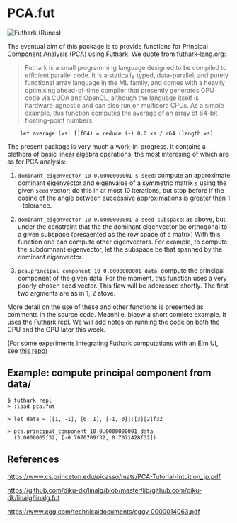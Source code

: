 # PCA.fut

![Futhark (Runes)](./no-y-rune-hafstad.jpg)

The eventual aim of this package is to provide functions for Principal Component Analysis (PCA) using Futhark.  We quote from [futhark-lang.org](https://futhark-lang.org/):

> Futhark is a small programming language designed to be compiled to efficient parallel code. It is a statically typed, data-parallel, and purely functional array language in the ML family, and comes with a heavily optimising ahead-of-time compiler that presently generates GPU code via CUDA and OpenCL, although the language itself is hardware-agnostic and can also run on multicore CPUs. As a simple example, this function computes the average of an array of 64-bit floating-point numbers:
```
    let average (xs: []f64) = reduce (+) 0.0 xs / r64 (length xs)
```

The present package is very much a work-in-progress. It contains a plethora of basic linear algebra operations, the most interesing of which are as for PCA analysis:

1. `dominant_eigenvector 10 0.0000000001 s seed`: compute an approximate dominant eigenvector and eigenvalue of a symmetric matrix `s` using the given `seed` vector; do this in at most 10 iterations, but stop before if the cosine of the angle between successive approximations is greater than 1 - tolerance.

2. `dominant_eigenvector 10 0.0000000001 a seed subspace`: as above, but under the constraint that the the dominant eigenvector be orthogonal to a given subspace (presaented as the row space of a matrix)  With this function one can compute other eigenvectors. For example, to compute the subdomnant eigenvector, let the subspace be that spanned by the dominant eigenvector.

3. `pca.principal_component 10 0.0000000001 data`: compute the principal component of the given data.  For the moment, this function uses a very poorly chosen seed vector.  This flaw will be addressed shortly.  The first two argments are as in 1, 2 atove.

More detail on the use of these and other functions is presented as comments in the source code.  Meanhile, bleow  a short comlete example.  It uses the Futhark repl.  We will add notes on running the code on both the CPU and the GPU later this week.

(For some experiments integrating Futhark computations with an Elm UI, see [this repo](https://github.com/jxxcarlson/heat-futhark))

## Example: compute principal component from data/


```
$ futhark repl
> :load pca.fut

> let data = [[1, -1], [0, 1], [-1, 0]]:[3][2]f32

> pca.principal_component 10 0.0000000001 data
  (3.0000005f32, [-0.7070709f32, 0.7071428f32])

```

## References

https://www.cs.princeton.edu/picasso/mats/PCA-Tutorial-Intuition_jp.pdf

https://github.com/diku-dk/linalg/blob/master/lib/github.com/diku-dk/linalg/linalg.fut

https://www.cgg.com/technicaldocuments/cggv_0000014063.pdf
